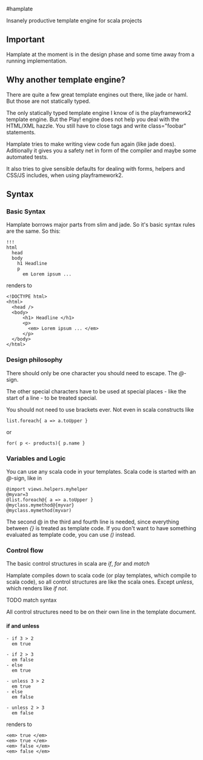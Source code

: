 #hamplate

Insanely productive template engine for scala projects

## Important ##
Hamplate at the moment is in the design phase and some time away from a running implementation.


## Why another template engine? ##
There are quite a few great template engines out there, like jade or haml.
But those are not statically typed.


The only statically typed template engine I know of is the playframework2 template engine.
But the Play! engine does not help you deal with the HTML/XML hazzle. You still have to close tags and write class="foobar" statements.


Hamplate tries to make writing view code fun again (like jade does).
Aditionally it gives you a safety net in form of the compiler and maybe some automated tests.

It also tries to give sensible defaults for dealing with forms, helpers and CSS/JS includes, when using playframework2.


## Syntax

### Basic Syntax ###
Hamplate borrows major parts from slim and jade.
So it's basic syntax rules are the same.
So this:

    !!!
    html
      head
      body
        h1 Headline
        p
          em Lorem ipsum ...

renders to


    <!DOCTYPE html>
    <html>
      <head />
      <body>
          <h1> Headline </h1>
          <p>
            <em> Lorem ipsum ... </em>
          </p>
      </body>
    </html>

### Design philosophy ###
There should only be one character you should need to escape. The *@*-sign.

The other special characters have to be used at special places - like the start of a line - to be treated special.

You should not need to use brackets ever. Not even in scala constructs like

    list.foreach{ a => a.toUpper }

or

    for( p <- products){ p.name }

### Variables and Logic ###
You can use any scala code in your templates.
Scala code is started with an *@*-sign, like in

    @import views.helpers.myhelper
    @myvar=3
    @list.foreach@{ a => a.toUpper }
    @myclass.mymethod@{myvar}
    @myclass.mymethod(myvar)

The second @ in the third and fourth line is needed, since everything between *{}* is treated as template code.
If you don't want to have something evaluated as template code, you can use *()* instead.

### Control flow ###
The basic control structures in scala are *if*, *for* and *match*

Hamplate compiles down to scala code (or play templates, which compile to scala code),
so all control structures are like the scala ones. Except *unless*, which renders like *if not*.

TODO match syntax

All control structures need to be on their own line in the template document.


#### if and unless ####
    - if 3 > 2
      em true
      
    - if 2 > 3
      em false
    - else
      em true
      
    - unless 3 > 2
      em true
    - else
      em false
      
    - unless 2 > 3
      em false
renders to

    <em> true </em>
    <em> true </em>
    <em> false </em>
    <em> false </em>
